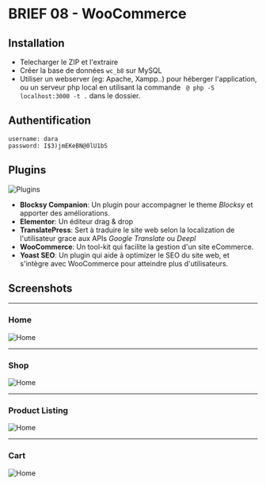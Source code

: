 # BRIEF 08 - WooCommerce

## Installation
- Telecharger le ZIP et l'extraire
- Créer la base de données `wc_b8` sur MySQL
- Utiliser un webserver (eg: Apache, Xampp..) pour héberger l'application, ou un serveur php local en utilisant la commande ``` @ php -S localhost:3000 -t .``` dans le dossier.
## Authentification
```
username: dara
password: I$3)jmEKeBN@0lU1bS
```
## Plugins
![Plugins](./assets/plugins.png)
- **Blocksy Companion**: Un plugin pour accompagner le theme *Blocksy* et apporter des améliorations.
- **Elementor**: Un éditeur drag & drop
- **TranslatePress**: Sert à traduire le site web selon la localization de l'utilisateur grace aux APIs *Google Translate* ou *Deepl*
- **WooCommerce**: Un tool-kit qui facilite la gestion d'un site eCommerce.
- **Yoast SEO**: Un plugin qui aide à optimizer le SEO du site web, et s'intègre avec WooCommerce pour atteindre plus d'utilisateurs.
## Screenshots
***
### **Home**
![Home](./assets/Home.jpeg)
***
### **Shop**
![Home](./assets/Products.jpeg)
***
### **Product Listing**
![Home](./assets/Product_Listing.jpeg)
***
### **Cart**
![Home](./assets/Cart.jpeg)
